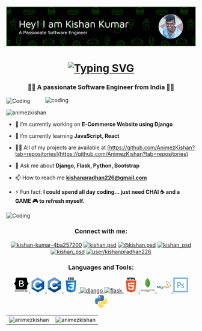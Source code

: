 ![logo](https://github.com/AnimezKishan/AnimezKishan/blob/main/github-header.png)
<h1 align="center">
  <a href="https://git.io/typing-svg"><img src="https://readme-typing-svg.demolab.com?font=&weight=600&size=35&pause=1000&center=true&width=435&lines=Hey%2C+I'm+Kishan+Kumar" alt="Typing SVG" /></a>
</h1>
<h3 align="center">👨‍💻 A passionate Software Engineer from India 👨‍💻</h3>

<img align="center" alt="Coding" width="1100" src="https://user-images.githubusercontent.com/74038190/212284115-f47cd8ff-2ffb-4b04-b5bf-4d1c14c0247f.gif">

<img align="right" alt="coding" width="400" src="https://media3.giphy.com/media/SWoSkN6DxTszqIKEqv/giphy.gif?cid=ecf05e473ri3jfr2awljrsyzsogsizbs97qhc8dwrh0uh1zd&rid=giphy.gif&ct=g">
<p align="left"> <img src="https://komarev.com/ghpvc/?username=animezkishan&label=Profile%20views&color=0e75b6&style=flat" alt="animezkishan" /> </p>

- 🔭 I’m currently working on **E-Commerce Website using Django**

- 🌱 I’m currently learning **JavaScript, React**

- 👨‍💻 All of my projects are available at [https://github.com/AnimezKishan?tab=repositories](https://github.com/AnimezKishan?tab=repositories)

- 💬 Ask me about **Django, Flask, Python, Bootstrap**

- 📫 How to reach me **kishanpradhan226@gmail.com**

- ⚡ Fun fact:  **I could spend all day coding... just need CHAI ☕ and a GAME 🎮 to refresh myself.**

<img align="center" alt="Coding" width="1100" src="https://user-images.githubusercontent.com/74038190/212284115-f47cd8ff-2ffb-4b04-b5bf-4d1c14c0247f.gif">

<h3 align="center">Connect with me:</h3>
<p align="center">
<a href="https://linkedin.com/in/kishan-kumar-4ba257200" target="blank"><img align="center" src="https://raw.githubusercontent.com/rahuldkjain/github-profile-readme-generator/master/src/images/icons/Social/linked-in-alt.svg" alt="kishan-kumar-4ba257200" height="30" width="40" /></a>
<a href="https://instagram.com/kishan.psd" target="blank"><img align="center" src="https://raw.githubusercontent.com/rahuldkjain/github-profile-readme-generator/master/src/images/icons/Social/instagram.svg" alt="kishan.psd" height="30" width="40" /></a>
<a href="https://medium.com/@kishan.psd" target="blank"><img align="center" src="https://raw.githubusercontent.com/rahuldkjain/github-profile-readme-generator/master/src/images/icons/Social/medium.svg" alt="@kishan.psd" height="30" width="40" /></a>
<a href="https://www.hackerrank.com/kishan_psd" target="blank"><img align="center" src="https://raw.githubusercontent.com/rahuldkjain/github-profile-readme-generator/master/src/images/icons/Social/hackerrank.svg" alt="kishan_psd" height="30" width="40" /></a>
<a href="https://www.leetcode.com/kishan_psd" target="blank"><img align="center" src="https://raw.githubusercontent.com/rahuldkjain/github-profile-readme-generator/master/src/images/icons/Social/leet-code.svg" alt="kishan_psd" height="30" width="40" /></a>
<a href="https://auth.geeksforgeeks.org/user/kishanpradhan226" target="blank"><img align="center" src="https://raw.githubusercontent.com/rahuldkjain/github-profile-readme-generator/master/src/images/icons/Social/geeks-for-geeks.svg" alt="user/kishanpradhan226" height="30" width="40" /></a>
</p>

<h3 align="center">Languages and Tools:</h3>
<p align="center"> <a href="https://getbootstrap.com" target="_blank" rel="noreferrer"> <img src="https://raw.githubusercontent.com/devicons/devicon/master/icons/bootstrap/bootstrap-plain-wordmark.svg" alt="bootstrap" width="40" height="40"/> </a> <a href="https://www.cprogramming.com/" target="_blank" rel="noreferrer"> <img src="https://raw.githubusercontent.com/devicons/devicon/master/icons/c/c-original.svg" alt="c" width="40" height="40"/> </a> <a href="https://www.w3schools.com/cpp/" target="_blank" rel="noreferrer"> <img src="https://raw.githubusercontent.com/devicons/devicon/master/icons/cplusplus/cplusplus-original.svg" alt="cplusplus" width="40" height="40"/> </a> <a href="https://www.w3schools.com/css/" target="_blank" rel="noreferrer"> <img src="https://raw.githubusercontent.com/devicons/devicon/master/icons/css3/css3-original-wordmark.svg" alt="css3" width="40" height="40"/> </a> <a href="https://www.djangoproject.com/" target="_blank" rel="noreferrer"> <img src="https://cdn.worldvectorlogo.com/logos/django.svg" alt="django" width="40" height="40"/> </a> <a href="https://flask.palletsprojects.com/" target="_blank" rel="noreferrer"> <img src="https://www.vectorlogo.zone/logos/pocoo_flask/pocoo_flask-icon.svg" alt="flask" width="40" height="40"/> </a> <a href="https://www.w3.org/html/" target="_blank" rel="noreferrer"> <img src="https://raw.githubusercontent.com/devicons/devicon/master/icons/html5/html5-original-wordmark.svg" alt="html5" width="40" height="40"/> </a> <a href="https://www.mongodb.com/" target="_blank" rel="noreferrer"> <img src="https://raw.githubusercontent.com/devicons/devicon/master/icons/mongodb/mongodb-original-wordmark.svg" alt="mongodb" width="40" height="40"/> </a> <a href="https://www.mysql.com/" target="_blank" rel="noreferrer"> <img src="https://raw.githubusercontent.com/devicons/devicon/master/icons/mysql/mysql-original-wordmark.svg" alt="mysql" width="40" height="40"/> </a> <a href="https://www.photoshop.com/en" target="_blank" rel="noreferrer"> <img src="https://raw.githubusercontent.com/devicons/devicon/master/icons/photoshop/photoshop-line.svg" alt="photoshop" width="40" height="40"/> </a> <a href="https://www.python.org" target="_blank" rel="noreferrer"> <img src="https://raw.githubusercontent.com/devicons/devicon/master/icons/python/python-original.svg" alt="python" width="40" height="40"/> </a> </p>
<table align="center" border="0">
  <tr>
    <td><img align="center" src="https://github-readme-stats-sigma-five.vercel.app/api/top-langs?username=animezkishan&show_icons=true&locale=en&layout=compact&theme=dark" alt="animezkishan" /></td>
    <td>&nbsp;<img align="center" src="https://github-readme-stats-sigma-five.vercel.app/api?username=animezkishan&show_icons=true&locale=en&theme=dark" alt="animezkishan" /></td>
  </tr>
</table>


